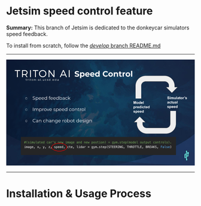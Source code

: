 # Jetsim speed control feature
**Summary:** This branch of Jetsim is dedicated to the donkeycar simulators speed feedback.

To install from scratch, follow the [*develop* branch README.md](https://github.com/Triton-AI/jetsim/blob/develop/README.md)

---

![](speedcontrol.png)

---

Installation & Usage Process
===
